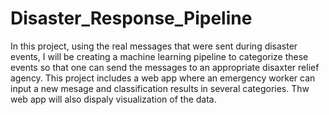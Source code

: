 # Disaster_Response_Pipeline
In this project, using the real messages that were sent during disaster events, I will be creating a machine learning pipeline to categorize these events so that one can send the messages to an appropriate disaxter relief agency. This project includes a web app where an emergency worker can input a new mesage and classification results in several categories. Thw web app will also dispaly visualization of the data.
